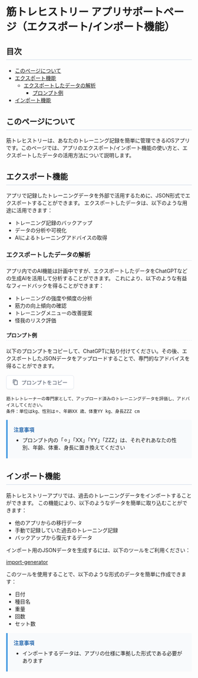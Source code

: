 # 筋トレヒストリー アプリサポートページ（エクスポート/インポート機能）

## 目次

- [このページについて](#このページについて)
- [エクスポート機能](#エクスポート機能)
  - [エクスポートしたデータの解析](#エクスポートしたデータの解析)
    - [プロンプト例](#プロンプト例)
- [インポート機能](#インポート機能)

## このページについて

筋トレヒストリーは、あなたのトレーニング記録を簡単に管理できるiOSアプリです。このページでは、アプリのエクスポート/インポート機能の使い方と、エクスポートしたデータの活用方法について説明します。

## エクスポート機能

アプリで記録したトレーニングデータを外部で活用するために、JSON形式でエクスポートすることができます。
エクスポートしたデータは、以下のような用途に活用できます：
- トレーニング記録のバックアップ
- データの分析や可視化
- AIによるトレーニングアドバイスの取得

### エクスポートしたデータの解析

アプリ内でのAI機能は計画中ですが、エクスポートしたデータをChatGPTなどの生成AIを活用して分析することができます。
これにより、以下のような有益なフィードバックを得ることができます：

- トレーニングの強度や頻度の分析
- 筋力の向上傾向の確認
- トレーニングメニューの改善提案
- 怪我のリスク評価

#### プロンプト例

以下のプロンプトをコピーして、ChatGPTに貼り付けてください。その後、エクスポートしたJSONデータをアップロードすることで、専門的なアドバイスを得ることができます。

<div class="copy-container">
  <button onclick="copyPrompt()" class="copy-button">
    <svg class="copy-icon" viewBox="0 0 24 24" width="16" height="16">
      <path d="M16 1H4C2.9 1 2 1.9 2 3v14h2V3h12V1zm3 4H8C6.9 5 6 5.9 6 7v14c0 1.1.9 2 2 2h11c1.1 0 2-.9 2-2V7c0-1.1-.9-2-2-2zm0 16H8V7h11v14z"/>
    </svg>
    プロンプトをコピー
  </button>
</div>

```text
筋トレトレーナーの専門家として、アップロード済みのトレーニングデータを評価し、アドバイスしてください。  
条件：単位はkg、性別は⚪︎、年齢XX 歳、体重YY kg、身長ZZZ cm
```

<div class="note-box">
  <strong>注意事項</strong>
  <ul>
    <li>プロンプト内の「⚪︎」「XX」「YY」「ZZZ」は、それぞれあなたの性別、年齢、体重、身長に置き換えてください</li>
  </ul>
</div>

## インポート機能

筋トレヒストリーアプリでは、過去のトレーニングデータをインポートすることができます。
この機能により、以下のようなデータを簡単に取り込むことができます：
- 他のアプリからの移行データ
- 手動で記録していた過去のトレーニング記録
- バックアップから復元するデータ

インポート用のJSONデータを生成するには、以下のツールをご利用ください：

[import-generator](https://kintore-history.github.io/import-generator/)

このツールを使用することで、以下のような形式のデータを簡単に作成できます：
- 日付
- 種目名
- 重量
- 回数
- セット数

<div class="note-box">
  <strong>注意事項</strong>
  <ul>
    <li>インポートするデータは、アプリの仕様に準拠した形式である必要があります</li>
  </ul>
</div>

<script>
function copyPrompt() {
    const prompt = `筋トレトレーナーの専門家として、アップロード済みのトレーニングデータを評価し、アドバイスしてください。  
条件：単位はkg、性別は⚪︎、年齢XX 歳、体重YY kg、身長ZZZ cm`;
    navigator.clipboard.writeText(prompt).then(() => {
        const button = document.querySelector('.copy-button');
        const originalText = button.innerHTML;
        button.innerHTML = '<svg class="check-icon" viewBox="0 0 24 24" width="16" height="16"><path d="M9 16.17L4.83 12l-1.42 1.41L9 19 21 7l-1.41-1.41L9 16.17z"/></svg>コピーしました！';
        button.classList.add('copied');
        setTimeout(() => {
            button.innerHTML = originalText;
            button.classList.remove('copied');
        }, 2000);
    });
}
</script>

<style>
.copy-container {
    margin: 1rem 0;
}

.copy-button {
    display: inline-flex;
    align-items: center;
    gap: 8px;
    background-color: #ffffff;
    border: 1px solid #e2e8f0;
    color: #4a5568;
    padding: 8px 16px;
    font-size: 14px;
    font-weight: 500;
    border-radius: 6px;
    cursor: pointer;
    transition: all 0.2s ease;
    box-shadow: 0 1px 2px rgba(0, 0, 0, 0.05);
}

.copy-button:hover {
    background-color: #f7fafc;
    border-color: #cbd5e0;
}

.copy-button:active {
    background-color: #edf2f7;
}

.copy-button.copied {
    background-color: #48bb78;
    border-color: #48bb78;
    color: white;
}

.copy-icon {
    fill: currentColor;
}

.check-icon {
    fill: currentColor;
}

.note-box {
    background-color: #f8fafc;
    border-left: 4px solid #4299e1;
    padding: 1rem;
    margin: 1rem 0;
    border-radius: 0 4px 4px 0;
}

.note-box strong {
    color: #2b6cb0;
    display: block;
    margin-bottom: 0.5rem;
}

.note-box ul {
    margin: 0;
    padding-left: 1.5rem;
}

.note-box li {
    margin: 0.25rem 0;
}

h2 {
    border-bottom: 2px solid #e2e8f0;
    padding-bottom: 0.5rem;
    margin-top: 2rem;
}

h3 {
    border-bottom: 1px solid #e2e8f0;
    padding-bottom: 0.25rem;
    margin-top: 1.5rem;
}

h4 {
    border-bottom: 1px dashed #e2e8f0;
    padding-bottom: 0.25rem;
    margin-top: 1.25rem;
}
</style>